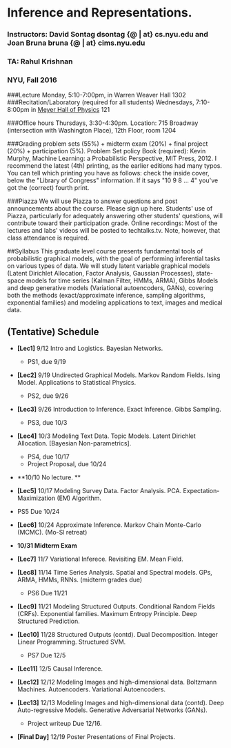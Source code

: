# Inference and Representations. 
### **Instructors:** David Sontag dsontag {@ | at} cs.nyu.edu and Joan Bruna bruna {@ | at} cims.nyu.edu
### **TA:** Rahul Krishnan 
### NYU, Fall 2016

###Lecture
Monday, 5:10-7:00pm, in Warren Weaver Hall 1302
###Recitation/Laboratory (required for all students)
Wednesdays, 7:10-8:00pm in [Meyer Hall of Physics](http://physics.as.nyu.edu/object/physics.directions) 121 

###Office hours
Thursdays, 3:30-4:30pm. Location: 715 Broadway (intersection with Washington Place), 12th Floor, room 1204

###Grading
problem sets (55%) + midterm exam (20%) + final project (20%) + participation (5%). Problem Set policy
Book (required): Kevin Murphy, Machine Learning: a Probabilistic Perspective, MIT Press, 2012. I recommend the latest (4th) printing, as the earlier editions had many typos. You can tell which printing you have as follows: check the inside cover, below the "Library of Congress" information. If it says "10 9 8 ... 4" you've got the (correct) fourth print.

###Piazza 
We will use Piazza to answer questions and post announcements about the course. Please sign up here. Students' use of Piazza, particularly for adequately answering other students' questions, will contribute toward their participation grade.
Online recordings: Most of the lectures and labs' videos will be posted to techtalks.tv. Note, however, that class attendance is required.


##Syllabus
This graduate level course presents fundamental tools of probabilistic graphical models, with the goal of performing inferential tasks on various types of data. We will study latent variable graphical models (Latent Dirichlet Allocation, Factor Analysis, Gaussian Processes), state-space models for time series (Kalman Filter, HMMs, ARMA), Gibbs Models and deep generative models (Variational autoencoders, GANs), covering both the methods (exact/approximate inference, sampling algorithms, exponential families) and modeling applications to text, images and medical data.


## (Tentative) Schedule

- **[Lec1]** 9/12 Intro and Logistics. Bayesian Networks. 

  - PS1, due 9/19

- **[Lec2]** 9/19 Undirected Graphical Models. Markov Random Fields. Ising Model. Applications to Statistical Physics.

  - PS2, due 9/26

- **[Lec3]** 9/26 Introduction to Inference. Exact Inference. Gibbs Sampling. 

  - PS3, due 10/3

- **[Lec4]** 10/3 Modeling Text Data. Topic Models. Latent Dirichlet Allocation. [Bayesian Non-parametrics].  

  - PS4, due 10/17
  - Project Proposal, due 10/24

- **10/10 No lecture. ** 

- **[Lec5]** 10/17 Modeling Survey Data. Factor Analysis. PCA. Expectation-Maximization (EM) Algorithm. 

 - PS5 Due 10/24

- **[Lec6]** 10/24 Approximate Inference. Markov Chain Monte-Carlo (MCMC). (Mo-Sl retreat) 

- **10/31 Midterm Exam**

- **[Lec7]** 11/7 Variational Inferece. Revisiting EM. Mean Field. 

- **[Lec8]** 11/14 Time Series Analysis. Spatial and Spectral models. GPs, ARMA, HMMs, RNNs.  (midterm grades due)

  - PS6 Due 11/21 

- **[Lec9]** 11/21 Modeling Structured Outputs. Conditional Random Fields (CRFs). Exponential families. Maximum Entropy Principle. Deep Structured Prediction.

- **[Lec10]** 11/28 Structured Outputs (contd). Dual Decomposition. Integer Linear Programming. Structured SVM.

  - PS7 Due 12/5 

- **[Lec11]** 12/5 Causal Inference. 

- **[Lec12]** 12/12 Modeling Images and high-dimensional data. Boltzmann Machines. Autoencoders. Variational Autoencoders. 

- **[Lec13]** 12/13 Modeling Images and high-dimensional data (contd). Deep Auto-regressive Models. Generative Adversarial Networks (GANs).

  - Project writeup Due 12/16. 

- **[Final Day]** 12/19 Poster Presentations of Final Projects.






